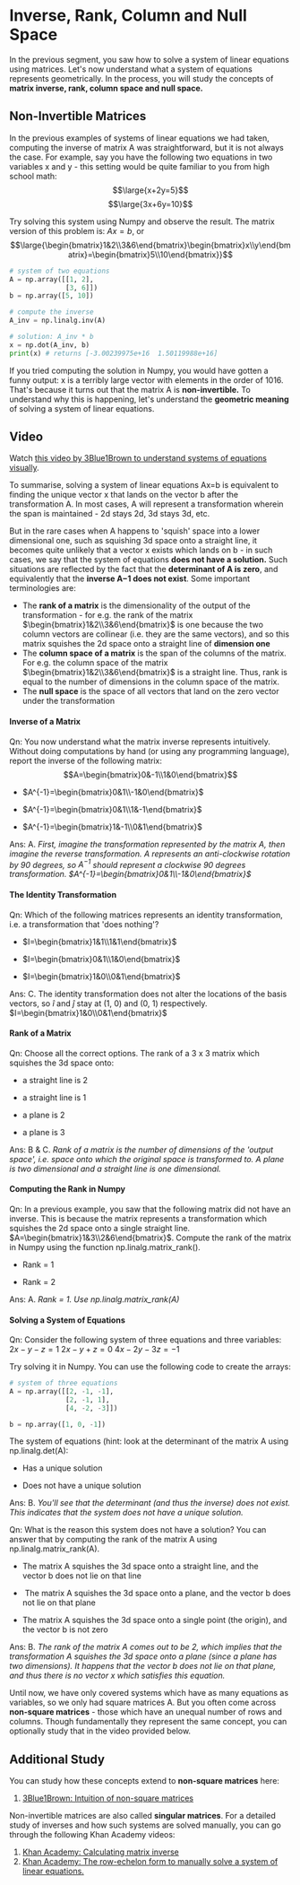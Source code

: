 # Inverse, Rank, Column and Null Space

In the previous segment, you saw how to solve a system of linear equations using matrices. Let's now understand what a system of equations represents geometrically. In the process, you will study the concepts of **matrix inverse, rank, column space and null space.**

## Non-Invertible Matrices

In the previous examples of systems of linear equations we had taken, computing the inverse of matrix A was straightforward, but it is not always the case. For example, say you have the following two equations in two variables x and y - this setting would be quite familiar to you from high school math:
$$\large{x+2y=5}$$
$$\large{3x+6y=10}$$

Try solving this system using Numpy and observe the result. The matrix version of this problem is:
$Ax=b$, or 
$$\large{\begin{bmatrix}1&2\\3&6\end{bmatrix}\begin{bmatrix}x\\y\end{bmatrix}=\begin{bmatrix}5\\10\end{bmatrix}}$$

```python
# system of two equations
A = np.array([[1, 2], 
              [3, 6]])
b = np.array([5, 10])

# compute the inverse
A_inv = np.linalg.inv(A)

# solution: A_inv * b
x = np.dot(A_inv, b)
print(x) # returns [-3.00239975e+16  1.50119988e+16]
```

If you tried computing the solution in Numpy, you would have gotten a funny output: x is a terribly large vector with elements in the order of 1016. That's because it turns out that the matrix A is **non-invertible.** To understand why this is happening, let's understand the **geometric meaning** of solving a system of linear equations.

## Video

Watch [this video by 3Blue1Brown to understand systems of equations visually](https://www.youtube.com/watch?v=uQhTuRlWMxw).

To summarise, solving a system of linear equations Ax=b is equivalent to finding the unique vector x that lands on the vector b after the transformation A. In most cases, A will represent a transformation wherein the span is maintained - 2d stays 2d, 3d stays 3d, etc.

But in the rare cases when A happens to 'squish' space into a lower dimensional one, such as squishing 3d space onto a straight line, it becomes quite unlikely that a vector x exists which lands on b - in such cases, we say that the system of equations **does not have a solution.** Such situations are reflected by the fact that the **determinant of A is zero**, and equivalently that the **inverse A−1 does not exist**. Some important terminologies are:

- The **rank of a matrix** is the dimensionality of the output of the transformation - for e.g. the rank of the matrix $\begin{bmatrix}1&2\\3&6\end{bmatrix}$  is one because the two column vectors are collinear (i.e. they are the same vectors), and so this matrix squishes the 2d space onto a straight line of **dimension one**
- The **column space of a matrix** is the span of the columns of the matrix. For e.g. the column space of the matrix $\begin{bmatrix}1&2\\3&6\end{bmatrix}$ is a straight line. Thus, rank is equal to the number of dimensions in the column space of the matrix.
- The **null space** is the space of all vectors that land on the zero vector under the transformation

#### Inverse of a Matrix

Qn: You now understand what the matrix inverse represents intuitively. Without doing computations by hand (or using any programming language), report the inverse of the following matrix: 
$$A=\begin{bmatrix}0&-1\\1&0\end{bmatrix}$$
- $A^{-1}=\begin{bmatrix}0&1\\-1&0\end{bmatrix}$

- $A^{-1}=\begin{bmatrix}0&1\\1&-1\end{bmatrix}$

- $A^{-1}=\begin{bmatrix}1&-1\\0&1\end{bmatrix}$

Ans: A. *First, imagine the transformation represented by the matrix A, then imagine the reverse transformation. $A$ represents an anti-clockwise rotation by 90 degrees, so $A^{−1}$ should represent a clockwise 90 degrees transformation. $A^{-1}=\begin{bmatrix}0&1\\-1&0\end{bmatrix}$*


#### The Identity Transformation

Qn: Which of the following matrices represents an identity transformation, i.e. a transformation that 'does nothing'?

- $I=\begin{bmatrix}1&1\\1&1\end{bmatrix}$

- $I=\begin{bmatrix}0&1\\1&0\end{bmatrix}$

- $I=\begin{bmatrix}1&0\\0&1\end{bmatrix}$

Ans: C. The identity transformation does not alter the locations of the basis vectors, so $\hat{i}$ and $\hat{j}$ stay at (1, 0) and (0, 1) respectively. $I=\begin{bmatrix}1&0\\0&1\end{bmatrix}$

#### Rank of a Matrix

Qn: Choose all the correct options. The rank of a 3 x 3 matrix which squishes the 3d space onto:  

- a straight line is 2

- a straight line is 1

- a plane is 2

- a plane is 3

Ans: B & C. *Rank of a matrix is the number of dimensions of the 'output space', i.e. space onto which the original space is transformed to. A plane is two dimensional and a straight line is one dimensional.*

#### Computing the Rank in Numpy

Qn: In a previous example, you saw that the following matrix did not have an inverse. This is because the matrix represents a transformation which squishes the 2d space onto a single straight line. $A=\begin{bmatrix}1&3\\2&6\end{bmatrix}$. Compute the rank of the matrix in Numpy using the function np.linalg.matrix_rank().  

- Rank = 1

- Rank = 2

Ans: A. *Rank = 1. Use np.linalg.matrix_rank(A)*

#### Solving a System of Equations

Qn: Consider the following system of three equations and three variables:
$2x−y−z=1$
$2x−y+z=0$
$4x−2y−3z=−1$

Try solving it in Numpy. You can use the following code to create the arrays:

```python
# system of three equations
A = np.array([[2, -1, -1], 
              [2, -1, 1], 
              [4, -2, -3]])

b = np.array([1, 0, -1])
```

The system of equations (hint: look at the determinant of the matrix A using np.linalg.det(A):  

- Has a unique solution

- Does not have a unique solution

Ans: B. *You'll see that the determinant (and thus the inverse) does not exist. This indicates that the system does not have a unique solution.*

Qn: What is the reason this system does not have a solution? You can answer that by computing the rank of the matrix A using np.linalg.matrix_rank(A).  

- The matrix A squishes the 3d space onto a straight line, and the vector b does not lie on that line

-  The matrix A squishes the 3d space onto a plane, and the vector b does not lie on that plane

- The matrix A squishes the 3d space onto a single point (the origin), and the vector b is not zero

Ans: B. *The rank of the matrix A comes out to be 2, which implies that the transformation A squishes the 3d space onto a plane (since a plane has two dimensions). It happens that the vector b does not lie on that plane, and thus there is no vector x which satisfies this equation.*

Until now, we have only covered systems which have as many equations as variables, so we only had square matrices A. But you often come across **non-square matrices** - those which have an unequal number of rows and columns. Though fundamentally they represent the same concept, you can optionally study that in the video provided below.

## **Additional Study**

You can study how these concepts extend to **non-square matrices** here:

1. [3Blue1Brown: Intuition of non-square matrices](https://www.youtube.com/watch?v=v8VSDg_WQlA)

Non-invertible matrices are also called **singular matrices**. For a detailed study of inverses and how such systems are solved manually, you can go through the following Khan Academy videos:

1. [Khan Academy: Calculating matrix inverse](https://www.youtube.com/watch?v=iUQR0enP7RQ)
2. [Khan Academy:  The row-echelon form to manually solve a system of linear equations.](http://www.khanacademy.org/math/precalculus/precalc-matrices/row-echelon-and-gaussian-elimination/v/matrices-reduced-row-echelon-form-2)
